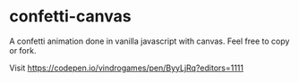 # confetti-canvas
A confetti animation done in vanilla javascript with canvas. Feel free to copy or fork.

Visit https://codepen.io/vindrogames/pen/ByyLjRq?editors=1111